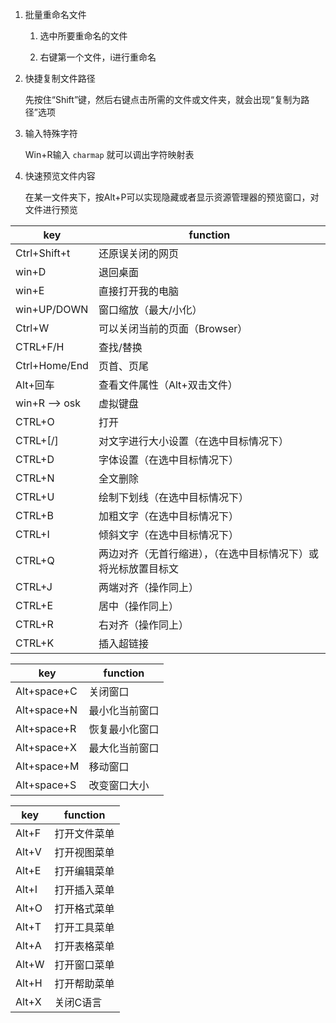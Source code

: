 1. 批量重命名文件

    1. 选中所要重命名的文件

    2. 右键第一个文件，i进行重命名

1. 快捷复制文件路径

    先按住“Shift”键，然后右键点击所需的文件或文件夹，就会出现“复制为路径”选项

1. 输入特殊字符

    Win+R输入 `charmap` 就可以调出字符映射表

1. 快速预览文件内容

    在某一文件夹下，按Alt+P可以实现隐藏或者显示资源管理器的预览窗口，对文件进行预览

key|function
---|---
Ctrl+Shift+t|还原误关闭的网页
win+D|退回桌面
win+E|直接打开我的电脑
win+UP/DOWN|窗口缩放（最大/小化）
Ctrl+W|可以关闭当前的页面（Browser）
CTRL+F/H|查找/替换
Ctrl+Home/End|页首、页尾
Alt+回车|查看文件属性（Alt+双击文件）
win+R --> osk|虚拟键盘
CTRL+O|打开
CTRL+[/]|对文字进行大小设置（在选中目标情况下）
CTRL+D|字体设置（在选中目标情况下）
CTRL+N|全文删除
CTRL+U|绘制下划线（在选中目标情况下）
CTRL+B|加粗文字（在选中目标情况下）
CTRL+I|倾斜文字（在选中目标情况下）
CTRL+Q|两边对齐（无首行缩进），（在选中目标情况下）或将光标放置目标文|字的段尾，亦可操作
CTRL+J|两端对齐（操作同上）
CTRL+E|居中（操作同上）
CTRL+R|右对齐（操作同上）
CTRL+K|插入超链接

key|function
---|---
Alt+space+C|关闭窗口
Alt+space+N|最小化当前窗口
Alt+space+R|恢复最小化窗口
Alt+space+X|最大化当前窗口
Alt+space+M|移动窗口
Alt+space+S|改变窗口大小

key|function
---|---
Alt+F|打开文件菜单
Alt+V|打开视图菜单
Alt+E|打开编辑菜单
Alt+I|打开插入菜单
Alt+O|打开格式菜单
Alt+T|打开工具菜单
Alt+A|打开表格菜单
Alt+W|打开窗口菜单
Alt+H|打开帮助菜单
Alt+X|关闭C语言
